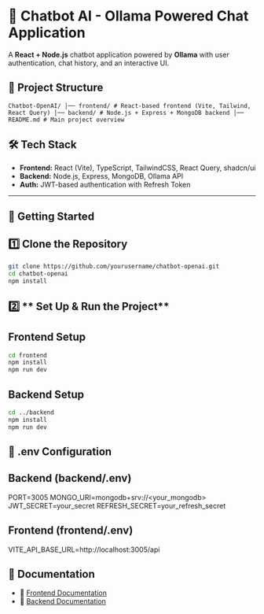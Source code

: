 # 🧠 Chatbot AI - Ollama Powered Chat Application

A **React + Node.js** chatbot application powered by **Ollama** with user authentication, chat
history, and an interactive UI.

## 📁 Project Structure

```
Chatbot-OpenAI/ │── frontend/ # React-based frontend (Vite, Tailwind, React Query) │── backend/ # Node.js + Express + MongoDB backend │── README.md # Main project overview
```

## 🛠 Tech Stack

- **Frontend:** React (Vite), TypeScript, TailwindCSS, React Query, shadcn/ui
- **Backend:** Node.js, Express, MongoDB, Ollama API
- **Auth:** JWT-based authentication with Refresh Token

---

## 🚀 Getting Started

## 1️⃣ **Clone the Repository**

```sh
git clone https://github.com/yourusername/chatbot-openai.git
cd chatbot-openai
npm install
```

## 2️⃣ ** Set Up & Run the Project**

## Frontend Setup

```sh
cd frontend
npm install
npm run dev
```

## Backend Setup

```sh
cd ../backend
npm install
npm run dev
```

## 📂 .env Configuration

## Backend (backend/.env)

PORT=3005 MONGO_URI=mongodb+srv://<your_mongodb> JWT_SECRET=your_secret
REFRESH_SECRET=your_refresh_secret

## Frontend (frontend/.env)

VITE_API_BASE_URL=http://localhost:3005/api

## 📘 Documentation

- 📂 [Frontend Documentation](frontend/README.md)
- 📂 [Backend Documentation](backend/README.md)
